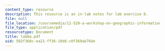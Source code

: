 ```yaml
---
content_type: resource
description: This resource is an in-lab notes for lab exercise 6.
file: null
file_location: /coursemedia/11-520-a-workshop-on-geographic-information-systems-fall-2005/502f360cea21ff3610ddc0f369ab76de_lab6a.pdf
file_type: application/pdf
resourcetype: Document
title: lab6a.pdf
uid: 502f360c-ea21-ff36-10dd-c0f369ab76de
---
```

